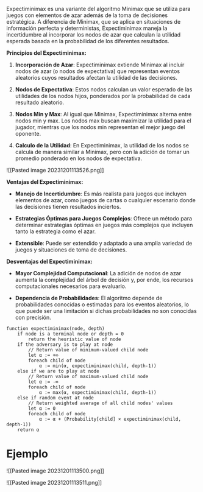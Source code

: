 
Expectiminimax es una variante del algoritmo Minimax que se utiliza para juegos con elementos de azar además de la toma de decisiones estratégica. A diferencia de Minimax, que se aplica en situaciones de información perfecta y deterministas, Expectiminimax maneja la incertidumbre al incorporar los nodos de azar que calculan la utilidad esperada basada en la probabilidad de los diferentes resultados.

**Principios del Expectiminimax:**

1. **Incorporación de Azar**: Expectiminimax extiende Minimax al incluir nodos de azar (o nodos de expectativa) que representan eventos aleatorios cuyos resultados afectan la utilidad de las decisiones.
    
2. **Nodos de Expectativa**: Estos nodos calculan un valor esperado de las utilidades de los nodos hijos, ponderados por la probabilidad de cada resultado aleatorio.
    
3. **Nodos Min y Max**: Al igual que Minimax, Expectiminimax alterna entre nodos min y max. Los nodos max buscan maximizar la utilidad para el jugador, mientras que los nodos min representan el mejor juego del oponente.
    
4. **Calculo de la Utilidad**: En Expectiminimax, la utilidad de los nodos se calcula de manera similar a Minimax, pero con la adición de tomar un promedio ponderado en los nodos de expectativa.
    

![[Pasted image 20231201113526.png]]

**Ventajas del Expectiminimax:**

- **Manejo de Incertidumbre**: Es más realista para juegos que incluyen elementos de azar, como juegos de cartas o cualquier escenario donde las decisiones tienen resultados inciertos.
    
- **Estrategias Óptimas para Juegos Complejos**: Ofrece un método para determinar estrategias óptimas en juegos más complejos que incluyen tanto la estrategia como el azar.
    
- **Extensible**: Puede ser extendido y adaptado a una amplia variedad de juegos y situaciones de toma de decisiones.
    

**Desventajas del Expectiminimax:**

- **Mayor Complejidad Computacional**: La adición de nodos de azar aumenta la complejidad del árbol de decisión y, por ende, los recursos computacionales necesarios para evaluarlo.
    
- **Dependencia de Probabilidades**: El algoritmo depende de probabilidades conocidas o estimadas para los eventos aleatorios, lo que puede ser una limitación si dichas probabilidades no son conocidas con precisión.

```
function expectiminimax(node, depth)
    if node is a terminal node or depth = 0
        return the heuristic value of node
    if the adversary is to play at node
        // Return value of minimum-valued child node
        let α := +∞
        foreach child of node
            α := min(α, expectiminimax(child, depth-1))
    else if we are to play at node
        // Return value of maximum-valued child node
        let α := -∞
        foreach child of node
            α := max(α, expectiminimax(child, depth-1))
    else if random event at node
        // Return weighted average of all child nodes' values
        let α := 0
        foreach child of node
            α := α + (Probability[child] × expectiminimax(child, depth-1))
    return α
```


# Ejemplo

![[Pasted image 20231201113500.png]]

![[Pasted image 20231201113511.png]]
